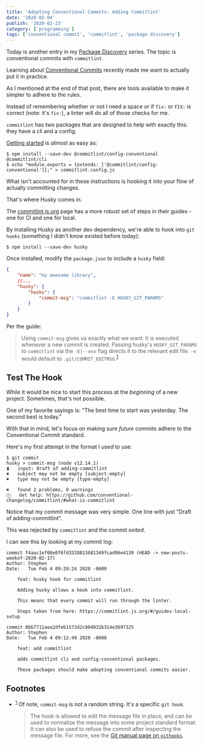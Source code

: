 ```yaml
---
title: 'Adopting Conventional Commits: Adding Commitlint'
date: '2020-02-04'
publish: '2020-02-23'
category: ['programming']
tags: ['conventional commit', 'commitlint', 'package discovery']
---
```


Today is another entry in my [Package Discovery](../../../tags/package-discovery/) series. The topic is conventional commits with `commitlint`.

Learning about [Conventional Commits](../../2020-02-22/semantic-versioning-and-conventional-commits) recently made me want to actually put it in practice.

As I mentioned at the end of that post, there are tools available to make it simpler to adhere to the rules.

Instead of remembering whether or not I need a space or if `fix:` or `FIX:` is correct (note: it's `fix:`), a linter will do all of those checks for me.

`commitlint` has two packages that are designed to help with exactly this: they have a cli and a config.

[Getting started](https://github.com/conventional-changelog/commitlint/tree/master/%40commitlint/config-conventional#getting-started) is _almost_ as easy as:

```shell
$ npm install --save-dev @commitlint/config-conventional @commitlint/cli
$ echo "module.exports = {extends: ['@commitlint/config-conventional']};" > commitlint.config.js
```

What isn't accounted for in these instructions is hooking it into your flow of actually committing changes.

That's where Husky comes in.

The [commitlint.js.org](https://commitlint.js.org/) page has a more robust set of steps in their guides - one for CI and one for local.

By installing Husky as another dev dependency, we're able to hook into `git hooks` (something I didn't know existed before today):

```shell
$ npm install --save-dev husky
```

Once installed, modify the `package.json` to include a `husky` field:

```json:title=./package.json
{
    "name": "my awesome library",
    //...
    "husky": {
        "hooks": {
            "commit-msg": "commitlint -E HUSKY_GIT_PARAMS"
        }
    }
}
```

Per the guide:

> Using `commit-msg` gives us exactly what we want: It is executed whenever a new commit is created. Passing husky's `HUSKY_GIT_PARAMS` to `commitlint` via the `-E|--env` flag directs it to the relevant edit file. `-e` would default to `.git/COMMIT_EDITMSG`.<sup>[1](#footnotes)</sup><a id="fn1"></a>

## Test The Hook

While it would be nice to start this process at the _beginning_ of a new project. Sometimes, that's not possible.

One of my favorite sayings is: "The best time to start was yesterday. The second best is today."

With that in mind, let's focus on making sure _future_ commits adhere to the Conventional Commit standard.

Here's my first attempt in the format I _used_ to use:

```shell
$ git commit
husky > commit-msg (node v12.14.1)
⧗   input: Draft of adding-commitlint
✖   subject may not be empty [subject-empty]
✖   type may not be empty [type-empty]

✖   found 2 problems, 0 warnings
ⓘ   Get help: https://github.com/conventional-changelog/commitlint/#what-is-commitlint
```

Notice that my commit message was very simple. One line with just "Draft of adding-commitlint".

This was rejected by `commitlint` and the commit _exited_.

I can see this by looking at my commit log:

```shell
commit f4aac1ef08e0f6fd3328813681349fcad96e4139 (HEAD -> new-posts-weekof-2020-02-17)
Author: Stephen
Date:   Tue Feb 4 09:20:24 2020 -0600

    feat: husky hook for commitlint

    Adding husky allows a hook into commitlint.

    This means that every commit will run through the linter.

    Steps taken from here: https://commitlint.js.org/#/guides-local-setup

commit 8bb7711aea2dfeb1573d2c904932b314e3697325
Author: Stephen
Date:   Tue Feb 4 09:12:49 2020 -0600

    feat: add commitlint

    adds commitlint cli and config-conventional packages.

    These packages should make adopting conventional commits easier.
```

## Footnotes

-   <sup>[1](#fn1)</sup> Of note, `commit-msg` is not a random string. It's a specific `git hook`.
    > The hook is allowed to edit the message file in place, and can be used to normalize the message into some project standard format. It can also be used to refuse the commit after inspecting the message file.
    > For more, see the [Git manual page on `githooks`](https://git-scm.com/docs/githooks#_commit_msg).

